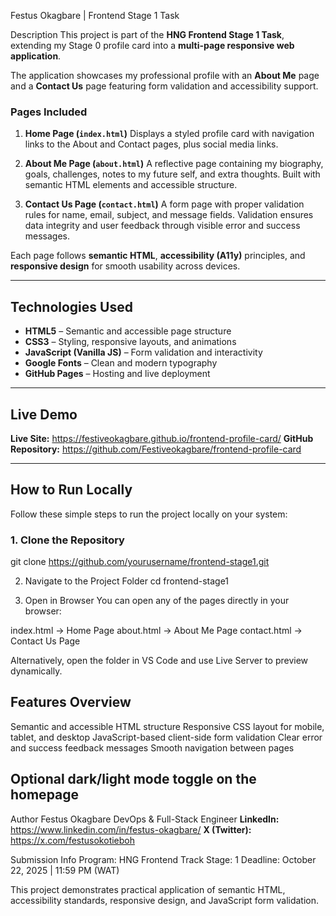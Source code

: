 

Festus Okagbare | Frontend Stage 1 Task

Description
This project is part of the **HNG Frontend Stage 1 Task**, extending my Stage 0 profile card into a **multi-page responsive web application**.

The application showcases my professional profile with an **About Me** page and a **Contact Us** page featuring form validation and accessibility support.

### Pages Included

1. **Home Page (`index.html`)**
   Displays a styled profile card with navigation links to the About and Contact pages, plus social media links.

2. **About Me Page (`about.html`)**
   A reflective page containing my biography, goals, challenges, notes to my future self, and extra thoughts. Built with semantic HTML elements and accessible structure.

3. **Contact Us Page (`contact.html`)**
   A form page with proper validation rules for name, email, subject, and message fields. Validation ensures data integrity and user feedback through visible error and success messages.

Each page follows **semantic HTML**, **accessibility (A11y)** principles, and **responsive design** for smooth usability across devices.

---

## Technologies Used
- **HTML5** – Semantic and accessible page structure
- **CSS3** – Styling, responsive layouts, and animations
- **JavaScript (Vanilla JS)** – Form validation and interactivity
- **Google Fonts** – Clean and modern typography
- **GitHub Pages** – Hosting and live deployment

---

## Live Demo
**Live Site:** https://festiveokagbare.github.io/frontend-profile-card/
**GitHub Repository:** https://github.com/Festiveokagbare/frontend-profile-card


---

## How to Run Locally

Follow these simple steps to run the project locally on your system:

### 1. Clone the Repository
git clone https://github.com/yourusername/frontend-stage1.git

2. Navigate to the Project Folder
cd frontend-stage1

3. Open in Browser
You can open any of the pages directly in your browser:

index.html → Home Page
about.html → About Me Page
contact.html → Contact Us Page

Alternatively, open the folder in VS Code and use Live Server to preview dynamically.

 ## Features Overview
 Semantic and accessible HTML structure
 Responsive CSS layout for mobile, tablet, and desktop
 JavaScript-based client-side form validation
 Clear error and success feedback messages
 Smooth navigation between pages

 ## Optional dark/light mode toggle on the homepage

Author
Festus Okagbare
DevOps & Full-Stack Engineer
**LinkedIn:** https://www.linkedin.com/in/festus-okagbare/
**X (Twitter):** https://x.com/festusokotieboh

Submission Info
Program: HNG Frontend Track
Stage: 1
Deadline: October 22, 2025 | 11:59 PM (WAT)

This project demonstrates practical application of semantic HTML, accessibility standards, responsive design, and JavaScript form validation.